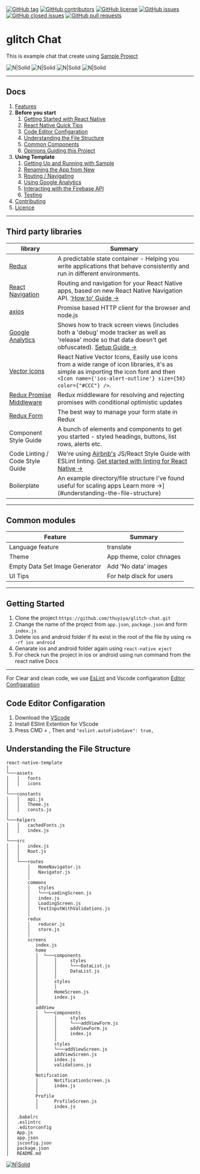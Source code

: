 [![GitHub tag](https://img.shields.io/github/tag/thuyiya/glitch-chat.svg?style=flat-square)](https://github.com/thuyiya/glitch-chat/tags)
[![GitHub contributors](https://img.shields.io/github/contributors/thuyiya/glitch-chat.svg?style=flat-square)](https://github.com/thuyiya/glitch-chat/contributors)
[![GitHub license](https://img.shields.io/badge/license-MIT-blue.svg?style=flat-square)](https://raw.githubusercontent.com/thuyiya/glitch-chat/master/LICENSE)
[![GitHub issues](https://img.shields.io/github/issues/thuyiya/glitch-chat.svg?style=flat-square)](https://github.com/thuyiya/glitch-chat/issues)
[![GitHub closed issues](https://img.shields.io/github/issues-closed/thuyiya/glitch-chat.svg?style=flat-square)](https://github.com/thuyiya/glitch-chat/issues-closed)
[![GitHub pull requests](https://img.shields.io/github/issues-pr/thuyiya/glitch-chat.svg?style=flat-square)](https://github.com/thuyiya/glitch-chat/issues-pr)

# glitch Chat

This is example chat that create using [Sample Project](https://github.com/thuyiya/react-native-boilerplate)

![N|Solid](/docs/img/1.jpg)
![N|Solid](/docs/img/2.jpg)
![N|Solid](/docs/img/3.jpg)
![N|Solid](/docs/img/4.jpg)

---

## Docs

1. [Features](#third-party-libraries)
1. **Before you start**
   1. [Getting Started with React Native](/docs/react-native.md)
   1. [React Native Quick Tips](/docs/quick-tips.md)
   1. [Code Editor Configaration](#code-editor-configaration)
   1. [Understanding the File Structure](#understanding-the-file-structure)
   1. [Common Components](#common-modules)
   1. [Opinions Guiding this Project](/docs/instruction.md)
1. **Using Template**
   1. [Getting Up and Running with Sample](#getting-started)
   1. [Renaming the App from New](/docs/renaming.md)
   1. [Routing / Navigating](https://reactnavigation.org)
   1. [Using Google Analytics](/docs/google-analytics.md)
   1. [Interacting with the Firebase API](https://firebase.google.com/docs/database/web/start)
   1. [Testing](/docs/testing.md)
1. [Contributing](/docs/poweredBy.png)
1. [Licence](LICENSE)

---

## Third party libraries

| library | Summary |
| --- | --- |
| [Redux](https://github.com/reactjs/react-redux) | A predictable state container - Helping you write applications that behave consistently and run in different environments. |
| [React Navigation](https://reactnavigation.org) | Routing and navigation for your React Native apps, based on new React Native Navigation API. ['How to' Guide &rarr;](https://reactnavigation.org/docs/getting-started.html)|
| [axios](https://github.com/mzabriskie/axios) | Promise based HTTP client for the browser and node.js | 
| [Google Analytics](https://github.com/idehub/react-native-google-analytics-bridge) | Shows how to track screen views (includes both a 'debug' mode tracker as well as 'release' mode so that data doesn't get obfuscated). [Setup Guide &rarr;](/docs/google-analytics.md) |
| [Vector Icons](https://github.com/oblador/react-native-vector-icons) | React Native Vector Icons, Easily use icons from a wide range of icon libraries, it's as simple as importing the icon font and then `<Icon name={'ios-alert-outline'} size={50} color={"#CCC"} />`. |
| [Redux Promise Middleware](https://github.com/pburtchaell/redux-promise-middleware) | Redux middleware for resolving and rejecting promises with conditional optimistic updates |
| [Redux Form](http://redux-form.com/6.8.0/) | The best way to manage your form state in Redux | 
| Component Style Guide | A bunch of elements and components to get you started - styled headings, buttons, list rows, alerts etc. |
| Code Linting / Code Style Guide | We're using [Airbnb's](https://github.com/airbnb/javascript) JS/React Style Guide with ESLint linting. [Get started with linting for React Native &rarr;](https://medium.com/pvtl/linting-for-react-native-bdbb586ff694) |
| Boilerplate | An example directory/file structure I've found useful for scaling apps Learn more &rarr;](#understanding-the-file-structure) |

---

## Common modules

| Feature | Summary |
| --- | --- |
| Language feature | translate |
| Theme | App theme, color chnages |
| Empty Data Set Image Generator | Add 'No data' images |
| UI Tips  | For help disck for users |

---

## Getting Started

1. Clone the project `https://github.com/thuyiya/glitch-chat.git`
2. Change the name of the project from `app.json`, `package.json` and form `index.js`
3. Delete ios and android folder if its exist in the root of the file by using `rm -rf ios android`
4. Genarate ios and android folder again using `react-native eject`
5. For check run the project in ios or android using run command from the react native Docs

---

For Clear and clean code, we use [EsLint](/project-template/.eslintrc) and Vscode configaration [Editor Configaration](/project-template/.editorconfig)

## Code Editor Configaration

1. Download the [VScode](https://code.visualstudio.com/)
2. Install ESlint Extention for VScode
3. Press CMD + , Then and `"eslint.autoFixOnSave": true,` 


## Understanding the File Structure

```
react-native-template 
│
└───assets
│   │   fonts
│   │   icons
│   
└───constants
│   │   api.js
│   │   Theme.js
│   │   consts.js
│   
└───helpers
│   │   cachedFonts.js
│   │   index.js
│   
└───src
│   │   index.js
│   │   Root.js
│   │ 
│   └───routes
│       │   HomeNavigator.js
│       │   Navigator.js
│       │  
│       commons
│       │   styles
│       │   └───LoadingScreen.js
│       │   index.js
│       │   LoadingScreen.js
│       │   TextInputWithValidations.js
│       │ 
│       redux
│       │   reducer.js
│       │   store.js
│       │ 
│       screens
│          index.js
│          home
│          │  └───components
│          │      │     styles
│          │      │     └───DataList.js
│          │      │     DataList.js
│          │      │
│          │      styles
│          │      │
│          │      HomeScreen.js
│          │      index.js
│          │      
│          addView
│          │  └───components
│          │      │     styles
│          │      │     └───addViewForm.js
│          │      │     addViewForm.js
│          │      │     index.js
│          │      │
│          │      styles
│          │      └───addViewScreen.js
│          │      addViewScreen.js
│          │      index.js
│          │      validations.js
│          │ 
│          Notification
│          │      NotificationScreen.js
│          │      index.js
│          │ 
│          Profile
│          │      ProfileScreen.js
│          │      index.js
│ 
│   .babelrc
│   .eslintrc
│   .editorconfig
│   App.js
│   app.json
│   jsconfig.json
│   package.json
│   README.md   

```
[![N|Solid](https://cldup.com/QHVAB_xBFk.png)](https://cldup.com/QHVAB_xBFk.png  "Powerd by B|Thuyiya")